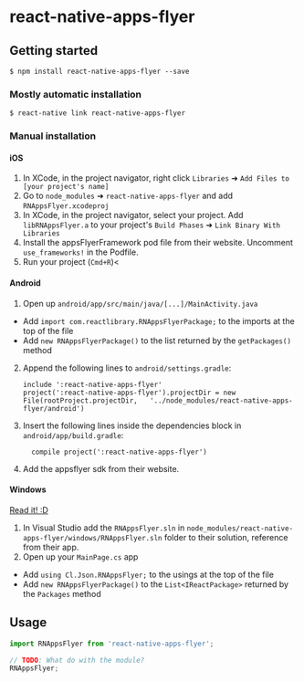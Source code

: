 
# react-native-apps-flyer

## Getting started

`$ npm install react-native-apps-flyer --save`

### Mostly automatic installation

`$ react-native link react-native-apps-flyer`

### Manual installation


#### iOS

1. In XCode, in the project navigator, right click `Libraries` ➜ `Add Files to [your project's name]`
2. Go to `node_modules` ➜ `react-native-apps-flyer` and add `RNAppsFlyer.xcodeproj`
3. In XCode, in the project navigator, select your project. Add `libRNAppsFlyer.a` to your project's `Build Phases` ➜ `Link Binary With Libraries`
4. Install the appsFlyerFramework pod file from their website. Uncomment `use_frameworks!` in the Podfile.
5. Run your project (`Cmd+R`)<

#### Android

1. Open up `android/app/src/main/java/[...]/MainActivity.java`
  - Add `import com.reactlibrary.RNAppsFlyerPackage;` to the imports at the top of the file
  - Add `new RNAppsFlyerPackage()` to the list returned by the `getPackages()` method
2. Append the following lines to `android/settings.gradle`:
  	```
  	include ':react-native-apps-flyer'
  	project(':react-native-apps-flyer').projectDir = new File(rootProject.projectDir, 	'../node_modules/react-native-apps-flyer/android')
  	```
3. Insert the following lines inside the dependencies block in `android/app/build.gradle`:
  	```
      compile project(':react-native-apps-flyer')
  	```
4. Add the appsflyer sdk from their website.

#### Windows
[Read it! :D](https://github.com/ReactWindows/react-native)

1. In Visual Studio add the `RNAppsFlyer.sln` in `node_modules/react-native-apps-flyer/windows/RNAppsFlyer.sln` folder to their solution, reference from their app.
2. Open up your `MainPage.cs` app
  - Add `using Cl.Json.RNAppsFlyer;` to the usings at the top of the file
  - Add `new RNAppsFlyerPackage()` to the `List<IReactPackage>` returned by the `Packages` method
      

## Usage
```javascript
import RNAppsFlyer from 'react-native-apps-flyer';

// TODO: What do with the module?
RNAppsFlyer;
```
  